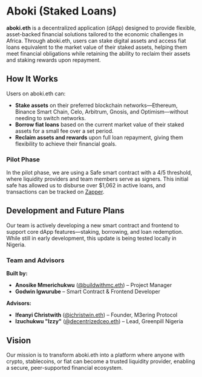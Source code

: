 # Aboki (Staked Loans)

**aboki.eth** is a decentralized application (dApp) designed to provide flexible, asset-backed financial solutions tailored to the economic challenges in Africa. Through aboki.eth, users can stake digital assets and access fiat loans equivalent to the market value of their staked assets, helping them meet financial obligations while retaining the ability to reclaim their assets and staking rewards upon repayment.

## How It Works

Users on aboki.eth can:
- **Stake assets** on their preferred blockchain networks—Ethereum, Binance Smart Chain, Celo, Arbitrum, Gnosis, and Optimism—without needing to switch networks.
- **Borrow fiat loans** based on the current market value of their staked assets for a small fee over a set period.
- **Reclaim assets and rewards** upon full loan repayment, giving them flexibility to achieve their financial goals.

### Pilot Phase

In the pilot phase, we are using a Safe smart contract with a 4/5 threshold, where liquidity providers and team members serve as signers. This initial safe has allowed us to disburse over $1,062 in active loans, and transactions can be tracked on [Zapper](https://zapper.xyz/account/0x4759ef954db2b3a80c141e0a9cf099918226c868).

## Development and Future Plans

Our team is actively developing a new smart contract and frontend to support core dApp features—staking, borrowing, and loan redemption. While still in early development, this update is being tested locally in Nigeria. 

### Team and Advisors

**Built by:**
- **Anosike Mmerichukwu** ([@buildwithmc.eth](https://x.com/buildwithmc.eth)) – Project Manager
- **Godwin Igwurube** – Smart Contract & Frontend Developer

**Advisors:**
- **Ifeanyi Christwith** ([@ichristwin.eth](https://x.com/ichristwin.eth)) – Founder, M3ering Protocol
- **Izuchukwu "Izzy"** ([@decentrizedceo.eth](https://x.com/decentrizedceo.eth)) – Lead, Greenpill Nigeria

## Vision

Our mission is to transform aboki.eth into a platform where anyone with crypto, stablecoins, or fiat can become a trusted liquidity provider, enabling a secure, peer-supported financial ecosystem.